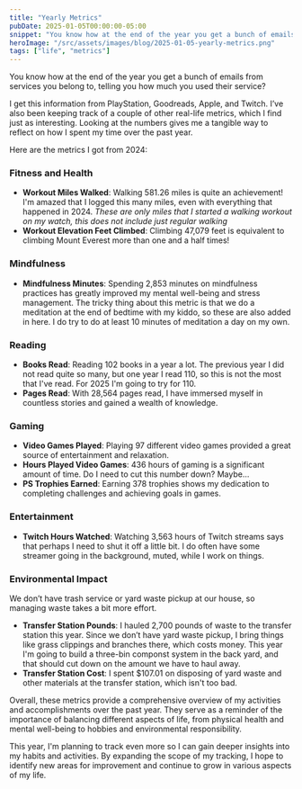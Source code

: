 ```yaml
---
title: "Yearly Metrics"
pubDate: 2025-01-05T00:00:00-05:00
snippet: "You know how at the end of the year you get a bunch of emails from services you belong to, telling you how much you used their service"
heroImage: "/src/assets/images/blog/2025-01-05-yearly-metrics.png"
tags: ["life", "metrics"]
---
```


You know how at the end of the year you get a bunch of emails from services you belong to, telling you how much you used their service?

I get this information from PlayStation, Goodreads, Apple, and Twitch. I’ve also been keeping track of a couple of other real-life metrics, which I find just as interesting. Looking at the numbers gives me a tangible way to reflect on how I spent my time over the past year.

Here are the metrics I got from 2024:

### Fitness and Health

- **Workout Miles Walked**: Walking 581.26 miles is quite an achievement! I'm amazed that I logged this many miles, even with everything that happened in 2024. *These are only miles that I started a walking workout on my watch, this does not include just regular walking*
- **Workout Elevation Feet Climbed**: Climbing 47,079 feet is equivalent to climbing Mount Everest more than one and a half times!

### Mindfulness

- **Mindfulness Minutes**: Spending 2,853 minutes on mindfulness practices has greatly improved my mental well-being and stress management. The tricky thing about this metric is that we do a meditation at the end of bedtime with my kiddo, so these are also added in here. I do try to do at least 10 minutes of meditation a day on my own.

### Reading

- **Books Read**: Reading 102 books in a year a lot. The previous year I did not read quite so many, but one year I read 110, so this is not the most that I've read. For 2025 I'm going to try for 110.
- **Pages Read**: With 28,564 pages read, I have immersed myself in countless stories and gained a wealth of knowledge.

### Gaming

- **Video Games Played**: Playing 97 different video games provided a great source of entertainment and relaxation.
- **Hours Played Video Games**: 436 hours of gaming is a significant amount of time. Do I need to cut this number down? Maybe...
- **PS Trophies Earned**: Earning 378 trophies shows my dedication to completing challenges and achieving goals in games.

### Entertainment

- **Twitch Hours Watched**: Watching 3,563 hours of Twitch streams says that perhaps I need to shut it off a little bit. I do often have some streamer going in the background, muted, while I work on things.

### Environmental Impact

We don’t have trash service or yard waste pickup at our house, so managing waste takes a bit more effort.

- **Transfer Station Pounds**: I hauled 2,700 pounds of waste to the transfer station this year. Since we don’t have yard waste pickup, I bring things like grass clippings and branches there, which costs money. This year I'm going to build a three-bin componst system in the back yard, and that should cut down on the amount we have to haul away.
- **Transfer Station Cost**: I spent $107.01 on disposing of yard waste and other materials at the transfer station, which isn't too bad.

Overall, these metrics provide a comprehensive overview of my activities and accomplishments over the past year. They serve as a reminder of the importance of balancing different aspects of life, from physical health and mental well-being to hobbies and environmental responsibility.

This year, I'm planning to track even more so I can gain deeper insights into my habits and activities. By expanding the scope of my tracking, I hope to identify new areas for improvement and continue to grow in various aspects of my life.

